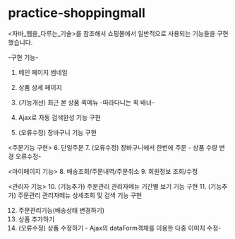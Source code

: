 # practice-shoppingmall

<자바_웹을_다루는_기술>를 참조해서 
쇼핑몰에서 일반적으로 사용되는 기능들을 구현했습니다.

-구현 기능-
1. 메인 페이지 썸네일
2. 상품 상세 페이지 
3. (기능개선) 최근 본 상품 퀵메뉴 -따라다니는 퀵 배너-

4. Ajax로 자동 검색완성 기능 구현
5. (오류수정) 장바구니 기능 구현 


<주문기능 구현>
6. 단일주문 
7. (오류수정) 장바구니에서 한번에 주문 - 상품 수량 변경 오류수정-


<마이페이지 기능>
8. 배송조회/주문내역/주문취소 
9. 회원정보 조회/수정 

<관리자 기능>
10. (기능추가) 주문관리 관리자메뉴 기간별 보기 기능 구현
11. (기능추가) 주문관리 관리자메뉴 상세조회 및 검색 기능 구현

12. 주문관리기능(배송상태 변경하기) 
13. 상품 추가하기 
14. (오류수정) 상품 수정하기 - Ajax의 dataForm객체를 이용한 다중 이미지 수정- 
 



